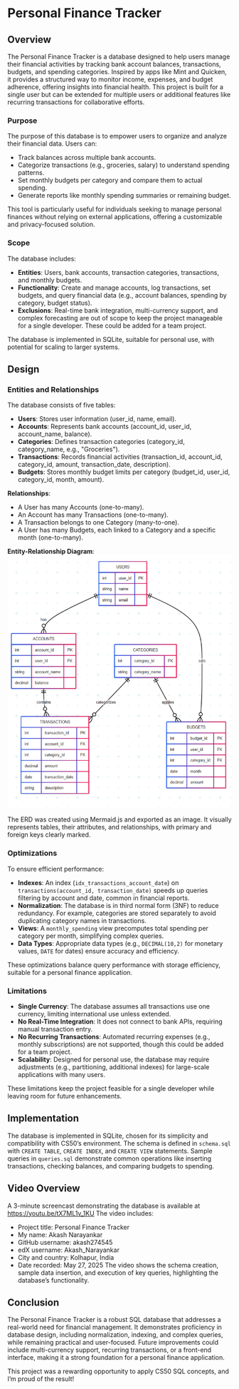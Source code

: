 # Personal Finance Tracker

## Overview
The Personal Finance Tracker is a database designed to help users manage their financial activities by tracking bank account balances, transactions, budgets, and spending categories. Inspired by apps like Mint and Quicken, it provides a structured way to monitor income, expenses, and budget adherence, offering insights into financial health. This project is built for a single user but can be extended for multiple users or additional features like recurring transactions for collaborative efforts.

### Purpose
The purpose of this database is to empower users to organize and analyze their financial data. Users can:
- Track balances across multiple bank accounts.
- Categorize transactions (e.g., groceries, salary) to understand spending patterns.
- Set monthly budgets per category and compare them to actual spending.
- Generate reports like monthly spending summaries or remaining budget.

This tool is particularly useful for individuals seeking to manage personal finances without relying on external applications, offering a customizable and privacy-focused solution.

### Scope
The database includes:
- **Entities**: Users, bank accounts, transaction categories, transactions, and monthly budgets.
- **Functionality**: Create and manage accounts, log transactions, set budgets, and query financial data (e.g., account balances, spending by category, budget status).
- **Exclusions**: Real-time bank integration, multi-currency support, and complex forecasting are out of scope to keep the project manageable for a single developer. These could be added for a team project.

The database is implemented in SQLite, suitable for personal use, with potential for scaling to larger systems.

## Design

### Entities and Relationships
The database consists of five tables:
- **Users**: Stores user information (user_id, name, email).
- **Accounts**: Represents bank accounts (account_id, user_id, account_name, balance).
- **Categories**: Defines transaction categories (category_id, category_name, e.g., "Groceries").
- **Transactions**: Records financial activities (transaction_id, account_id, category_id, amount, transaction_date, description).
- **Budgets**: Stores monthly budget limits per category (budget_id, user_id, category_id, month, amount).

**Relationships**:
- A User has many Accounts (one-to-many).
- An Account has many Transactions (one-to-many).
- A Transaction belongs to one Category (many-to-one).
- A User has many Budgets, each linked to a Category and a specific month (one-to-many).

**Entity-Relationship Diagram**:
![ERD](erd.png)

The ERD was created using Mermaid.js and exported as an image. It visually represents tables, their attributes, and relationships, with primary and foreign keys clearly marked.

### Optimizations
To ensure efficient performance:
- **Indexes**: An index (`idx_transactions_account_date`) on `transactions(account_id, transaction_date)` speeds up queries filtering by account and date, common in financial reports.
- **Normalization**: The database is in third normal form (3NF) to reduce redundancy. For example, categories are stored separately to avoid duplicating category names in transactions.
- **Views**: A `monthly_spending` view precomputes total spending per category per month, simplifying complex queries.
- **Data Types**: Appropriate data types (e.g., `DECIMAL(10,2)` for monetary values, `DATE` for dates) ensure accuracy and efficiency.

These optimizations balance query performance with storage efficiency, suitable for a personal finance application.

### Limitations
- **Single Currency**: The database assumes all transactions use one currency, limiting international use unless extended.
- **No Real-Time Integration**: It does not connect to bank APIs, requiring manual transaction entry.
- **No Recurring Transactions**: Automated recurring expenses (e.g., monthly subscriptions) are not supported, though this could be added for a team project.
- **Scalability**: Designed for personal use, the database may require adjustments (e.g., partitioning, additional indexes) for large-scale applications with many users.

These limitations keep the project feasible for a single developer while leaving room for future enhancements.

## Implementation
The database is implemented in SQLite, chosen for its simplicity and compatibility with CS50’s environment. The schema is defined in `schema.sql` with `CREATE TABLE`, `CREATE INDEX`, and `CREATE VIEW` statements. Sample queries in `queries.sql` demonstrate common operations like inserting transactions, checking balances, and comparing budgets to spending.

## Video Overview
A 3-minute screencast demonstrating the database is available at https://youtu.be/tX7ML1v_1KU
 The video includes:
- Project title: Personal Finance Tracker
- My name: Akash Narayankar
- GitHub username: akash274545
- edX username: Akash_Narayankar
- City and country: Kolhapur, India
- Date recorded: May 27, 2025
The video shows the schema creation, sample data insertion, and execution of key queries, highlighting the database’s functionality.

## Conclusion
The Personal Finance Tracker is a robust SQL database that addresses a real-world need for financial management. It demonstrates proficiency in database design, including normalization, indexing, and complex queries, while remaining practical and user-focused. Future improvements could include multi-currency support, recurring transactions, or a front-end interface, making it a strong foundation for a personal finance application.

This project was a rewarding opportunity to apply CS50 SQL concepts, and I’m proud of the result!
